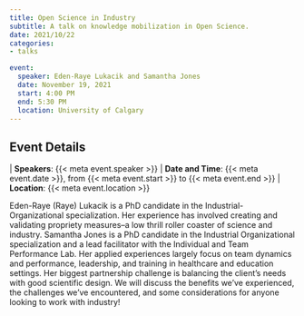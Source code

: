 ```yaml
---
title: Open Science in Industry
subtitle: A talk on knowledge mobilization in Open Science.
date: 2021/10/22
categories:
- talks

event:
  speaker: Eden-Raye Lukacik and Samantha Jones
  date: November 19, 2021
  start: 4:00 PM
  end: 5:30 PM
  location: University of Calgary
---
```


## Event Details

| __Speakers__: {{< meta event.speaker >}}
| __Date and Time__: {{< meta event.date >}}, from {{< meta event.start >}} to {{< meta event.end >}}
| __Location__: {{< meta event.location >}}

Eden-Raye (Raye) Lukacik is a PhD candidate in the Industrial-Organizational  specialization. Her experience has involved creating and validating propriety measures–a low thrill roller coaster of science and industry. Samantha Jones is a PhD candidate in the Industrial Organizational specialization and a lead facilitator with the Individual and Team Performance Lab. Her applied experiences largely focus on team dynamics and performance, leadership, and training in healthcare and education settings. Her biggest partnership challenge is balancing the client’s needs with good scientific design. We will discuss the benefits we’ve experienced, the challenges we’ve encountered, and some considerations for anyone looking to work with industry!
